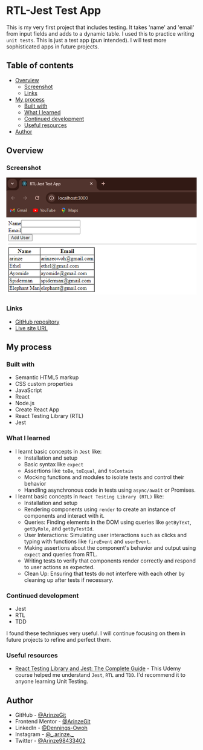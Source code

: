 # RTL-Jest Test App

This is my very first project that includes testing. It takes 'name' and 'email' from input fields and adds to a dynamic table. I used this to practice writing `unit tests`. This is just a test app (pun intended). I will test more sophisticated apps in future projects.

## Table of contents

- [Overview](#overview)
  - [Screenshot](#screenshot)
  - [Links](#links)
- [My process](#my-process)
  - [Built with](#built-with)
  - [What I learned](#what-i-learned)
  - [Continued development](#continued-development)
  - [Useful resources](#useful-resources)
- [Author](#author)

## Overview

### Screenshot

![Test app screenshot](public/TestApp%20screenshot.PNG)

### Links

- [GitHub repository](https://github.com/ArinzeGit/RTL-Jest-Test-App)
- [Live site URL](https://arinzegit.github.io/RTL-Jest-Test-App/)

## My process

### Built with

- Semantic HTML5 markup
- CSS custom properties
- JavaScript
- React
- Node.js
- Create React App
- React Testing Library (RTL)
- Jest

### What I learned

- I learnt basic concepts in `Jest` like:
  - Installation and setup
  - Basic syntax like `expect`
  - Assertions like `toBe`, `toEqual`, and `toContain`
  - Mocking functions and modules to isolate tests and control their behavior
  - Handling asynchronous code in tests using `async/await` or Promises.
- I learnt basic concepts in `React Testing Library (RTL)` like:
  - Installation and setup
  - Rendering components using `render` to create an instance of components and interact with it.
  - Queries: Finding elements in the DOM using queries like `getByText`, `getByRole`, and `getByTestId`.
  - User Interactions: Simulating user interactions such as clicks and typing with functions like `fireEvent` and `userEvent`.
  - Making assertions about the component's behavior and output using `expect` and queries from RTL.
  - Writing tests to verify that components render correctly and respond to user actions as expected.
  - Clean Up: Ensuring that tests do not interfere with each other by cleaning up after tests if necessary.

### Continued development

- Jest
- RTL
- TDD

I found these techniques very useful. I will continue focusing on them in future projects to refine and perfect them.

### Useful resources

- [React Testing Library and Jest: The Complete Guide](https://www.udemy.com/course/react-testing-library-and-jest/?kw=je&src=sac&couponCode=LETSLEARNNOW) - This Udemy course helped me understand `Jest`, `RTL` and `TDD`. I'd recommend it to anyone learning Unit Testing.

## Author

- GitHub - [@ArinzeGit](https://github.com/ArinzeGit)
- Frontend Mentor - [@ArinzeGit](https://www.frontendmentor.io/profile/ArinzeGit)
- LinkedIn - [@Dennings-Owoh](https://www.linkedin.com/in/dennings-owoh-4839971b1/)
- Instagram - [@\_.arinze.\_](https://www.instagram.com/_.arinze._/)
- Twitter - [@Arinze98433402](https://twitter.com/Arinze98433402)

